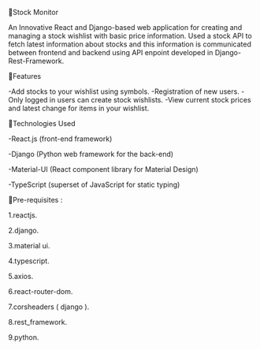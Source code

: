 🔗Stock Monitor

An Innovative React and Django-based web application for creating and managing a stock wishlist with basic price information.
Used a stock API to fetch latest information about stocks and this information is communicated between frontend and backend using API enpoint developed in Django-Rest-Framework.

🔗Features

-Add stocks to your wishlist using symbols.
-Registration of new users.
-Only logged in users can create stock wishlists.
-View current stock prices and latest change for items in your wishlist.

🔗Technologies Used

-React.js (front-end framework)

-Django (Python web framework for the back-end)

-Material-UI (React component library for Material Design)

-TypeScript (superset of JavaScript for static typing)


🔗Pre-requisites :

1.reactjs.

2.django.

3.material ui.

4.typescript.

5.axios.

6.react-router-dom.

7.corsheaders ( django ).

8.rest_framework.

9.python.
 
